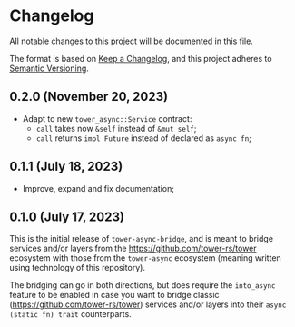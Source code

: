 # Changelog

All notable changes to this project will be documented in this file.

The format is based on [Keep a Changelog](https://keepachangelog.com/en/1.0.0/),
and this project adheres to [Semantic Versioning](https://semver.org/spec/v2.0.0.html).

## 0.2.0 (November 20, 2023)

- Adapt to new `tower_async::Service` contract:
  - `call` takes now `&self` instead of `&mut self`;
  - `call` returns `impl Future` instead of declared as `async fn`;

## 0.1.1 (July 18, 2023)

- Improve, expand and fix documentation;

## 0.1.0 (July 17, 2023)

This is the initial release of `tower-async-bridge`, and is meant to bridge services and/or layers
from the <https://github.com/tower-rs/tower> ecosystem with those from the `tower-async` ecosystem
(meaning written using technology of this repository).

The bridging can go in both directions, but does require the `into_async` feature to be enabled
in case you want to bridge classic (<https://github.com/tower-rs/tower>) services and/or layers
into their `async (static fn) trait` counterparts.
